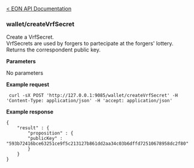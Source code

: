 [&lt; EON API Documentation](/doc/api/index.md) 
### wallet/createVrfSecret

Create a VrfSecret.\
VrfSecrets are used by forgers to partecipate at the forgers' lottery.\
Returns the correspondent public key.

**Parameters**

No parameters

**Example request**

     curl -sX POST 'http://127.0.0.1:9085/wallet/createVrfSecret' -H 'Content-Type: application/json' -H 'accept: application/json' 

**Example response**

    {
        "result" : {
            "proposition" : {
            "publicKey" : "593b72416bce63251ce9f5c213127b861dd2aa34c03b6dffd72510678958dc2f80"
            }
        }
    }